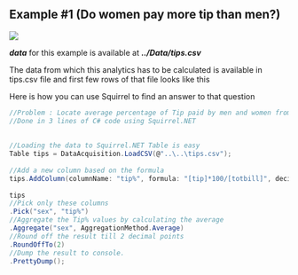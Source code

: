 Example #1 (Do women pay more tip than men?)
------
<img src="http://gifyu.com/images/women_dining.jpg" border="0">

***data*** for this example is available at ***../Data/tips.csv***

The data from which this analytics has to be calculated is available in tips.csv file and first few rows of that file looks like this 

Here is how you can use Squirrel to find an answer to that question
<!--<img src="http://gifyu.com/images/tips_final.gif"/>-->
```csharp
//Problem : Locate average percentage of Tip paid by men and women from tips.csv
//Done in 3 lines of C# code using Squirrel.NET
 
 
//Loading the data to Squirrel.NET Table is easy
Table tips = DataAcquisition.LoadCSV(@"..\..\tips.csv");
 
//Add a new column based on the formula
tips.AddColumn(columnName: "tip%", formula: "[tip]*100/[totbill]", decimalDigits: 3);
 
tips
//Pick only these columns
.Pick("sex", "tip%")
//Aggregate the Tip% values by calculating the average
.Aggregate("sex", AggregationMethod.Average)
//Round off the result till 2 decimal points
.RoundOffTo(2)
//Dump the result to console.
.PrettyDump(); 
```
